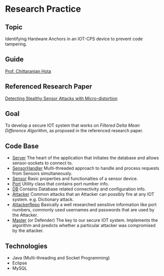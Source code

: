 # Research Practice

## Topic

Identifying Hardware Anchors in an IOT-CPS device to prevent code tampering.

## Guide

[Prof. Chittaranjan Hota](https://universe.bits-pilani.ac.in/hyderabad/chittaranjanhota/Profile)

## Referenced Research Paper

[Detecting Stealthy Sensor Attacks with Micro-distortion](https://arxiv.org/abs/2203.12249)

## Goal

To develop a secure IOT system that works on *Filtered Delta Mean Difference Algorithm*, as proposed in the referenced research paper.

## Code Base

- [Server](https://github.com/abhishek-bits/research-practise/blob/master/src/iot/Server.java) The heart of the application that initiates the database and allows sensor-sockets to connect to.
- [SensorHandler](https://github.com/abhishek-bits/research-practise/blob/master/src/iot/SensorHandler.java) Multi-threaded approach to handle and process requests from Sensors simultaneously.
- [Sensor](https://github.com/abhishek-bits/research-practise/blob/master/src/iot/Sensor.java) Basic properties and functionalties of a sensor device.
- [Port](https://github.com/abhishek-bits/research-practise/blob/master/src/iot/Port.java) Utility class that contains port number info.
- [DB](https://github.com/abhishek-bits/research-practise/blob/master/src/iot/DB.java) Contains Database related connectivity and configuration info.
- [Attacker](https://github.com/abhishek-bits/research-practise/blob/master/src/iot/Attacker.java) Common attacks that an Attacker can possibly fire at any IOT system. e.g. Dictionary attack.
- [AttackerRepo](https://github.com/abhishek-bits/research-practise/blob/master/src/iot/AttackerRepo.java) Basically a well researched sensitive information like port numbers, commonly used usernames and passwords that are used by the Attacker.
- [Master](https://github.com/abhishek-bits/research-practise/blob/master/src/iot/Master.java) (or Defender) The key to our secure IOT system. Implements the algorithm and predicts whether a particular attacker was compromised by the attacker.

## Technologies

- Java (Multi-threading and Socket Programming)
- Eclipse
- MySQL